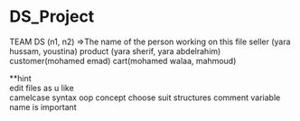 # DS_Project
TEAM DS
(n1, n2) =>The name of the person working on this file
seller (yara hussam, youstina)
product (yara sherif, yara abdelrahim)
customer(mohamed emad)
cart(mohamed walaa, mahmoud)

**hint\
edit files as u like	
camelcase syntax
oop concept
choose suit structures
comment
variable name is important

